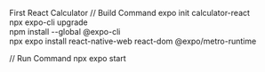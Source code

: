 First React Calculator 
// Build Command
expo init calculator-react      
npx expo-cli upgrade  
npm install --global @expo-cli  
npx expo install react-native-web react-dom @expo/metro-runtime

// Run Command
npx expo start
